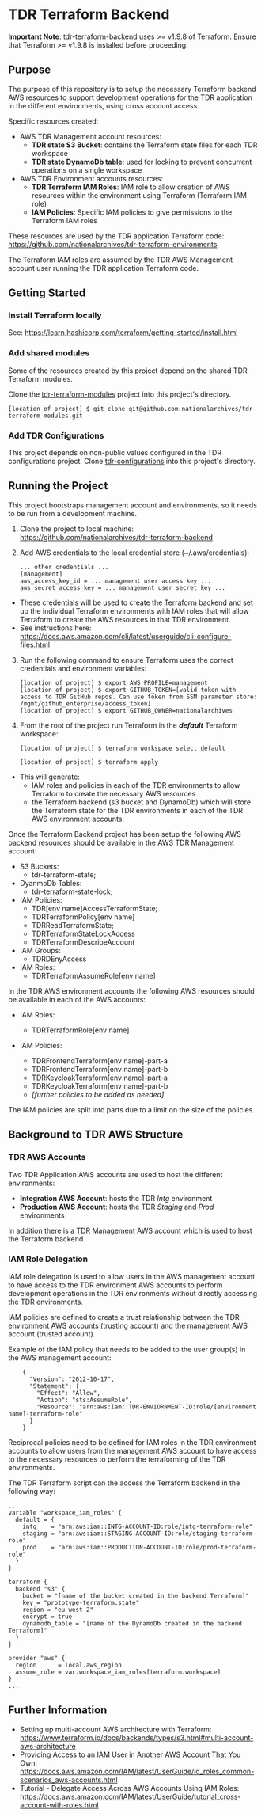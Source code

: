 # TDR Terraform Backend

**Important Note**: tdr-terraform-backend uses >= v1.9.8 of Terraform. Ensure that Terraform >= v1.9.8 is installed before proceeding.

## Purpose

The purpose of this repository is to setup the necessary Terraform backend AWS resources to support development operations for the TDR application in the different environments, using cross account access.

Specific resources created:
* AWS TDR Management account resources:
  * **TDR state S3 Bucket**: contains the Terraform state files for each TDR workspace
  * **TDR state DynamoDb table**: used for locking to prevent concurrent operations on a single workspace  
* AWS TDR Environment accounts resources:
  * **TDR Terraform IAM Roles**: IAM role to allow creation of AWS resources within the environment using Terraform (Terraform IAM role)
  * **IAM Policies**: Specific IAM policies to give permissions to the Terraform IAM roles

These resources are used by the TDR application Terraform code: https://github.com/nationalarchives/tdr-terraform-environments

The Terraform IAM roles are assumed by the TDR AWS Management account user running the TDR application Terraform code.

## Getting Started

### Install Terraform locally

See: https://learn.hashicorp.com/terraform/getting-started/install.html

### Add shared modules

Some of the resources created by this project depend on the shared TDR Terraform
modules.

Clone the [tdr-terraform-modules](https://github.com/nationalarchives/tdr-terraform-modules/)
project into this project's directory.

   ```
   [location of project] $ git clone git@github.com:nationalarchives/tdr-terraform-modules.git   
   ```

### Add TDR Configurations

This project depends on non-public values configured in the TDR configurations
project. Clone [tdr-configurations](https://github.com/nationalarchives/tdr-configurations)
into this project's directory.

## Running the Project

This project bootstraps management account and environments, so it needs to be
run from a development machine.

1. Clone the project to local machine: https://github.com/nationalarchives/tdr-terraform-backend

2. Add AWS credentials to the local credential store (~/.aws/credentials):

   ```
   ... other credentials ...
   [management]
   aws_access_key_id = ... management user access key ...
   aws_secret_access_key = ... management user secret key ...
   ```

  * These credentials will be used to create the Terraform backend and set up the individual Terraform environments with IAM roles that will allow Terraform to create the AWS resources in that TDR environment.
  * See instructions here: https://docs.aws.amazon.com/cli/latest/userguide/cli-configure-files.html

3. Run the following command to ensure Terraform uses the correct credentials and environment variables:

   ```
   [location of project] $ export AWS_PROFILE=management
   [location of project] $ export GITHUB_TOKEN=[valid token with access to TDR GitHub repos. Can use token from SSM parameter store: /mgmt/github_enterprise/access_token]
   [location of project] $ export GITHUB_OWNER=nationalarchives
   ```
   
4. From the root of the project run Terraform in the ***default*** Terraform workspace:

   ```
   [location of project] $ terraform workspace select default   
   
   [location of project] $ terraform apply
   ```

  * This will generate:
    * IAM roles and policies in each of the TDR environments to allow Terraform to create the necessary AWS resources
    * the Terraform backend (s3 bucket and DynamoDb) which will store the Terraform state for the TDR environments in each of the TDR AWS environment accounts.

Once the Terraform Backend project has been setup the following AWS backend resources should be available in the AWS TDR Management account:

  * S3 Buckets: 
    * tdr-terraform-state;    
  * DyanmoDb Tables: 
    * tdr-terraform-state-lock;    
  * IAM Policies: 
    * TDR[env name]AccessTerraformState;    
    * TDRTerraformPolicy[env name] 
    * TDRReadTerraformState; 
    * TDRTerraformStateLockAccess
    * TDRTerraformDescribeAccount    
  * IAM Groups:    
    * TDRDEnyAccess
  * IAM Roles:    
    * TDRTerraformAssumeRole[env name] 
  
In the TDR AWS environment accounts the following AWS resources should be available in each of the AWS accounts:
  * IAM Roles: 
    * TDRTerraformRole[env name]
  
  * IAM Policies:
    * TDRFrontendTerraform[env name]-part-a
    * TDRFrontendTerraform[env name]-part-b
    * TDRKeycloakTerraform[env name]-part-a
    * TDRKeycloakTerraform[env name]-part-b    
    * *[further policies to be added as needed]*   

The IAM policies are split into parts due to a limit on the size of the policies.

## Background to TDR AWS Structure

### TDR AWS Accounts

Two TDR Application AWS accounts are used to host the different environments:
* **Integration AWS Account**: hosts the TDR *Intg* environment
* **Production AWS Account**: hosts the TDR *Staging* and *Prod* environments

In addition there is a TDR Management AWS account which is used to host the Terraform backend.

### IAM Role Delegation

IAM role delegation is used to allow users in the AWS management account to have access to the TDR environment AWS accounts to perform development operations in the TDR environments without directly accessing the TDR environments.

IAM policies are defined to create a trust relationship between the TDR environment AWS accounts (trusting account) and the management AWS account (trusted account).

Example of the IAM policy that needs to be added to the user group(s) in the AWS management account:
 
```
    {
      "Version": "2012-10-17",
      "Statement": {
        "Effect": "Allow",
        "Action": "sts:AssumeRole",
        "Resource": "arn:aws:iam::TDR-ENVIORNMENT-ID:role/[environment name]-terraform-role"
      }
    }
```

Reciprocal policies need to be defined for IAM roles in the TDR environment accounts to allow users from the management AWS account to have access to the necessary resources to perform the terraforming of the TDR environments.

The TDR Terraform script can the access the Terraform backend in the following way:

```
...
variable "workspace_iam_roles" {
  default = {
    intg    = "arn:aws:iam::INTG-ACCOUNT-ID:role/intg-terraform-role"
    staging = "arn:aws:iam::STAGING-ACCOUNT-ID:role/staging-terraform-role"
    prod    = "arn:aws:iam::PRODUCTION-ACCOUNT-ID:role/prod-terraform-role"
  }
}

terraform {
  backend "s3" {
    bucket = "[name of the bucket created in the backend Terraform]"
    key = "prototype-terraform.state"
    region = "eu-west-2"
    encrypt = true
    dynamodb_table = "[name of the DynamoDb created in the backend Terraform]"
  }
}

provider "aws" {
  region      = local.aws_region
  assume_role = var.workspace_iam_roles[terraform.workspace]
}
...

```

## Further Information

* Setting up multi-account AWS architecture with Terraform: https://www.terraform.io/docs/backends/types/s3.html#multi-account-aws-architecture
* Providing Access to an IAM User in Another AWS Account That You Own: https://docs.aws.amazon.com/IAM/latest/UserGuide/id_roles_common-scenarios_aws-accounts.html
* Tutorial - Delegate Access Across AWS Accounts Using IAM Roles: https://docs.aws.amazon.com/IAM/latest/UserGuide/tutorial_cross-account-with-roles.html
